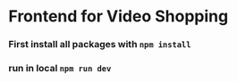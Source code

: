 # Frontend for Video Shopping

### First install all packages with `npm install`
### run in local `npm run dev`

